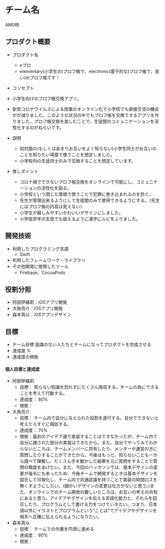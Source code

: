 # チーム名
AM0時

## プロダクト概要
- プロダクト名
  - eプロ
  - elementary(小学生の)プロフ帳で、electronic(電子的な)プロフ帳で、良い(e)プロフ帳です！
- コンセプト
 - 小学生向けのプロフ帳交換アプリ。
 - 新型コロナウイルスによる授業のオンライン化で小学校でも直接交流の機会がが減りました。このような状況の中でもプロフ帳を交換できるアプリを作りました。プロフ帳交換を楽しむことで、生徒間のコミュニケーションを活性化するのがねらいです。

- 説明
  - 初対面の(もしくはあまりお互いをよく知らない)小学生同士がお互いのことを知りたい場面で使うことを想定しました。
  - 小学校内の生徒同士のみで交換することを想定しています。
- 推しポイント
  - コロナ禍でできないプロフ帳交換をオンラインで可能にし、コミュニケーションの活性化を図る。
  - 小学校という閉じた環境で使うことで犯罪に巻き込まれるのを防ぐ。
  - 先生が管理出来るようにして生徒間のみで使用できるようにする。（先生にはプロフ帳の内容は見えない）
  - 小学生が親しみやすいかわいいデザインにしました。
  - 小学低学年の生徒でも扱えるように漢字にルビをふりました。

## 開発技術
- 利用したプログラミング言語
  - Swift
- 利用したフレームワーク・ライブラリ
- その他開発に使用したツール
  - Firebase、CocoaPods

## 役割分担
- 阿部伊緒莉：iOSアプリ開発
- 大角亮介：iOSアプリ開発
- 森本真以：iOSアプリデザイン

## 目標
- チーム目標
  面識のない人たちとチームになってプロダクトを完成させる
- 達成度
%
- 達成度の根拠


#### 個人目標と達成度
- 阿部伊緒莉 
  - 目標：  知らない知識を恐れずにたくさん吸収する。チームの為にできることを考えて行動する。
  - 達成度： 80%  
  - 根拠：  
- 大角亮介  
  - 目標：  チーム内で自分に与えられた役割を遂行する。自分でできないと考えたらすぐに相談する。
  - 達成度： 70%  
  - 根拠：最初のアイデア通り実装することはできなかったが、チーム内で自分に課された部分の実装はできたから。また、自分でやってみてわからないところは、チームメンバーに共有したり、メンターや運営の方に質問したりすることができたから。今後はもっと、知らないことも一から調べて理解し、たくさん手を動かした結果を元に質問をすることで質問の精度をあげたい。また、今回のハッカソンでは、基本デザインの変更が後半にもあったため、今後チームで開発するときは基本デザインを図示して可視化し、チーム内で共通認識を持つことで実装の時間ロスを無くすようにしたい。(細かいデザインの変更は仕方がないと思う。)また、オンラインでのチーム開発の難しいところは、お互いの考えの共有にあると思う。アイデアやデザインを伝える言語化能力と、それらを図示したり、プログラムとして書ける力をつけていきたい。つまり、日本語以外にイラストとプログラムという"ことば"でアイデアやデザインを相手へ正確に伝えられるようになりたい。
- 森本真以  
  - 目標：  チームでの作業を円滑に進める
  - 達成度： 80%  
  - 根拠： 
